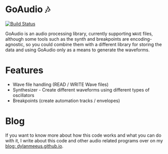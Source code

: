 # GoAudio 🎶

[![Build
Status](https://travis-ci.com/DylanMeeus/GoAudio.svg?branch=master)](https://travis-ci.com/DylanMeeus/GoAudio)


GoAudio is an audio processing library, currently supporting `WAVE` files, although some tools such
as the synth and breakpoints are encoding-agnostic, so you could combine them with a different
library for storing the data and using GoAudio only as a means to generate the waveforms.

# Features

- Wave file handling (READ / WRITE Wave files)
- Synthesizer - Create different waveforms using different types of oscillators
- Breakpoints (create automation tracks / envelopes)


# Blog

If you want to know more about how this code works and what you can do with it, I write about this code and other audio related programs over on my [blog:
dylanmeeus.github.io](https://dylanmeeus.github.io).


